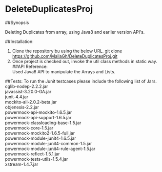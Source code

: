 # DeleteDuplicatesProj
##Synopsis

Deleting Duplicates from array, using Java8 and earlier version API's.


##Installation:
1) Clone the repository bu using the below URL.
  git clone https://github.com/MallaGh/DeleteDuplicatesProj.git <br>
2) Once project is checked out, invoke the util class methods in static way.  
##API Reference:<br>
Used Java8 API to manipulate the Arrays and Lists.

##Tests: To run the Junit testcases please include the following list of Jars.<br>
cglib-nodep-2.2.2.jar<br>
javassist-3.20.0-GA.jar<br>
junit-4.4.jar<br>
mockito-all-2.0.2-beta.jar<br>
objenesis-2.2.jar<br>
powermock-api-mockito-1.6.5.jar<br>
powermock-api-support-1.6.5.jar<br>
powermock-classloading-base-1.5.jar<br>
powermock-core-1.5.jar<br>
powermock-mockito2-1.6.5-full.jar<br>
powermock-module-junit4-1.6.5.jar<br>
powermock-module-junit4-common-1.5.jar<br>
powermock-module-junit4-rule-agent-1.5.jar<br>
powermock-reflect-1.5.1.jar<br>
powermock-tests-utils-1.5.4.jar<br>
xstream-1.4.7.jar<br>



